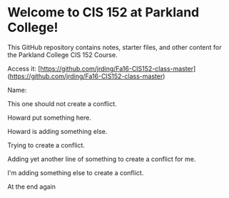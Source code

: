 # Welcome to CIS 152 at Parkland College!

This GitHub repository contains notes, starter files, and other content for the Parkland College CIS 152 Course.

Access it: [https://github.com/jrding/Fa16-CIS152-class-master] (https://github.com/jrding/Fa16-CIS152-class-master)

Name:

This one should not create a conflict.

Howard put something here.

Howard is adding something else.

Trying to create a conflict.

Adding yet another line of something to create a conflict for me.

I'm adding something else to create a conflict.

At the end again